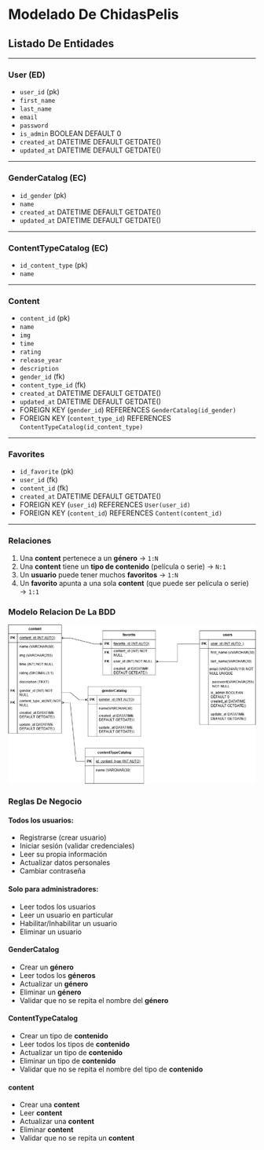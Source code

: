 # Modelado De ChidasPelis

## Listado De Entidades


---

### User (ED)

- `user_id` (pk)  
- `first_name`  
- `last_name`  
- `email`  
- `password`  
- `is_admin` BOOLEAN DEFAULT 0  
- `created_at` DATETIME DEFAULT GETDATE()  
- `updated_at` DATETIME DEFAULT GETDATE()

---

### GenderCatalog (EC)

- `id_gender` (pk)
- `name`
- `created_at` DATETIME DEFAULT GETDATE()
- `updated_at` DATETIME DEFAULT GETDATE()

---

### ContentTypeCatalog (EC)

- `id_content_type` (pk)
- `name`

---

### Content

- `content_id` (pk)
- `name`
- `img`
- `time`
- `rating`
- `release_year`
- `description`
- `gender_id` (fk)
- `content_type_id` (fk)
- `created_at` DATETIME DEFAULT GETDATE()
- `updated_at` DATETIME DEFAULT GETDATE()
- FOREIGN KEY (`gender_id`) REFERENCES `GenderCatalog(id_gender)`
- FOREIGN KEY (`content_type_id`) REFERENCES `ContentTypeCatalog(id_content_type)`

---

### Favorites

- `id_favorite` (pk)
- `user_id` (fk)
- `content_id` (fk)
- `created_at` DATETIME DEFAULT GETDATE()
- FOREIGN KEY (`user_id`) REFERENCES `User(user_id)`
- FOREIGN KEY (`content_id`) REFERENCES `Content(content_id)`

---

### Relaciones

1. Una **content** pertenece a un **género** → `1:N`
2. Una **content** tiene un **tipo de contenido** (película o serie) → `N:1`
3. Un **usuario** puede tener muchos **favoritos** → `1:N`
4. Un **favorito** apunta a una sola **content** (que puede ser película o serie) → `1:1`

### Modelo Relacion De La BDD

![Modelo Relacional](./src/assets/images/DiagramaRelacional.webp)

### Reglas De Negocio

#### Todos los usuarios:
- Registrarse (crear usuario)
- Iniciar sesión (validar credenciales)
- Leer su propia información
- Actualizar datos personales
- Cambiar contraseña

#### Solo para administradores:
- Leer todos los usuarios
- Leer un usuario en particular
- Habilitar/Inhabilitar un usuario
- Eliminar un usuario


#### GenderCatalog
- Crear un **género**
- Leer todos los **géneros**
- Actualizar un **género**
- Eliminar un **género**
- Validar que no se repita el nombre del **género**


#### ContentTypeCatalog
- Crear un tipo de **contenido**
- Leer todos los tipos de **contenido**
- Actualizar un tipo de **contenido**
- Eliminar un tipo de **contenido**
- Validar que no se repita el nombre del tipo de **contenido**


#### content

- Crear una **content**
- Leer **content**
- Actualizar una **content**
- Eliminar **content**
- Validar que no se repita un **content**


